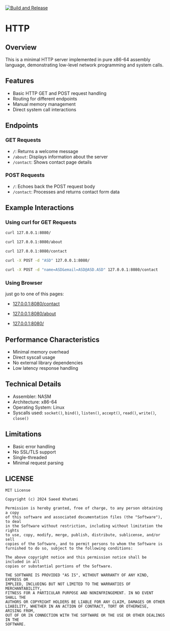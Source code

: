 [![Build and Release](https://github.com/saeedkhatami99/http/actions/workflows/build-and-release.yml/badge.svg?branch=main)](https://github.com/saeedkhatami99/http/actions/workflows/build-and-release.yml)

# HTTP

## Overview
This is a minimal HTTP server implemented in pure x86-64 assembly language, demonstrating low-level network programming and system calls.

## Features
- Basic HTTP GET and POST request handling
- Routing for different endpoints
- Manual memory management
- Direct system call interactions

## Endpoints

### GET Requests
- `/`: Returns a welcome message
- `/about`: Displays information about the server
- `/contact`: Shows contact page details

### POST Requests
- `/`: Echoes back the POST request body
- `/contact`: Processes and returns contact form data

## Example Interactions

### Using curl for GET Requests
```bash
curl 127.0.0.1:8080/

curl 127.0.0.1:8080/about

curl 127.0.0.1:8080/contact

curl -X POST -d "ASD" 127.0.0.1:8080/

curl -X POST -d "name=ASD&email=ASD@ASD.ASD" 127.0.0.1:8080/contact
```

### Using Browser 

just go to one of this pages:

- [127.0.0.1:8080/contact](http://127.0.0.1:8080/contact)

- [127.0.0.1:8080/about](http://127.0.0.1:8080/about)

- [127.0.0.1:8080/](http://127.0.0.1:8080/)

## Performance Characteristics
- Minimal memory overhead
- Direct syscall usage
- No external library dependencies
- Low latency response handling

## Technical Details
- Assembler: NASM
- Architecture: x86-64
- Operating System: Linux
- Syscalls used: `socket()`, `bind()`, `listen()`, `accept()`, `read()`, `write()`, `close()`

## Limitations
- Basic error handling
- No SSL/TLS support
- Single-threaded
- Minimal request parsing

## LICENSE

```LICENSE
MIT License

Copyright (c) 2024 Saeed Khatami

Permission is hereby granted, free of charge, to any person obtaining a copy
of this software and associated documentation files (the "Software"), to deal
in the Software without restriction, including without limitation the rights
to use, copy, modify, merge, publish, distribute, sublicense, and/or sell
copies of the Software, and to permit persons to whom the Software is
furnished to do so, subject to the following conditions:

The above copyright notice and this permission notice shall be included in all
copies or substantial portions of the Software.

THE SOFTWARE IS PROVIDED "AS IS", WITHOUT WARRANTY OF ANY KIND, EXPRESS OR
IMPLIED, INCLUDING BUT NOT LIMITED TO THE WARRANTIES OF MERCHANTABILITY,
FITNESS FOR A PARTICULAR PURPOSE AND NONINFRINGEMENT. IN NO EVENT SHALL THE
AUTHORS OR COPYRIGHT HOLDERS BE LIABLE FOR ANY CLAIM, DAMAGES OR OTHER
LIABILITY, WHETHER IN AN ACTION OF CONTRACT, TORT OR OTHERWISE, ARISING FROM,
OUT OF OR IN CONNECTION WITH THE SOFTWARE OR THE USE OR OTHER DEALINGS IN THE
SOFTWARE.
```
